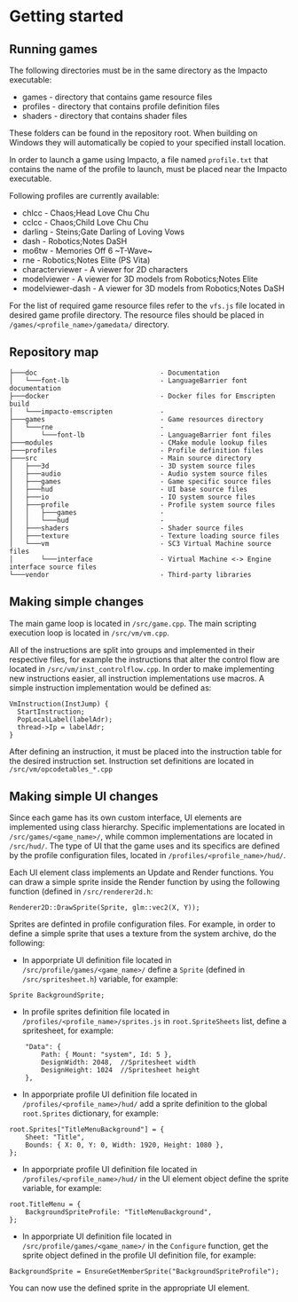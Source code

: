 # Getting started

## Running games
The following directories must be in the same directory as the Impacto executable:

* games - directory that contains game resource files
* profiles - directory that contains profile definition files
* shaders - directory that contains shader files

These folders can be found in the repository root. When building on Windows they will automatically be copied to your specified install location.

In order to launch a game using Impacto, a file named `profile.txt` that contains the name of the profile to launch, must be placed near the Impacto executable.

Following profiles are currently available:

* chlcc - Chaos;Head Love Chu Chu
* cclcc - Chaos;Child Love Chu Chu
* darling - Steins;Gate Darling of Loving Vows
* dash - Robotics;Notes DaSH
* mo6tw - Memories Off 6 ~T-Wave~
* rne - Robotics;Notes Elite (PS Vita)
* characterviewer - A viewer for 2D characters
* modelviewer - A viewer for 3D models from Robotics;Notes Elite
* modelviewer-dash - A viewer for 3D models from Robotics;Notes DaSH

For the list of required game resource files refer to the `vfs.js` file located in desired game profile directory. The resource files should be placed in `/games/<profile_name>/gamedata/` directory.

## Repository map
```
├───doc                               - Documentation
│   └───font-lb                       - LanguageBarrier font documentation
├───docker                            - Docker files for Emscripten build
│   └───impacto-emscripten            - 
├───games                             - Game resources directory
│   └───rne                           - 
│       └───font-lb                   - LanguageBarrier font files
├───modules                           - CMake module lookup files
├───profiles                          - Profile definition files
├───src                               - Main source directory
│   ├───3d                            - 3D system source files
│   ├───audio                         - Audio system source files
│   ├───games                         - Game specific source files
│   ├───hud                           - UI base source files
│   ├───io                            - IO system source files
│   ├───profile                       - Profile system source files
│   │   ├───games                     - 
│   │   └───hud                       - 
│   ├───shaders                       - Shader source files
│   ├───texture                       - Texture loading source files
│   └───vm                            - SC3 Virtual Machine source files
│       └───interface                 - Virtual Machine <-> Engine interface source files
└───vendor                            - Third-party libraries
```

## Making simple changes
The main game loop is located in `/src/game.cpp`. The main scripting execution loop is located in `/src/vm/vm.cpp`.

All of the instructions are split into groups and implemented in their respective files, for example the instructions that alter the control flow are located in `/src/vm/inst_controlflow.cpp`.
In order to make implementing new instructions easier, all instruction implementations use macros. A simple instruction implementation would be defined as:

```
VmInstruction(InstJump) {
  StartInstruction;
  PopLocalLabel(labelAdr);
  thread->Ip = labelAdr;
}
```

After defining an instruction, it must be placed into the instruction table for the desired instruction set. Instruction set definitions are located in `/src/vm/opcodetables_*.cpp`

## Making simple UI changes
Since each game has its own custom interface, UI elements are implemented using class hierarchy. Specific implementations are located in `/src/games/<game_name>/`, while common implementations are located in `/src/hud/`. The type of UI that the game uses and its specifics are defined by the profile configuration files, located in `/profiles/<profile_name>/hud/`.

Each UI element class implements an Update and Render functions. You can draw a simple sprite inside the Render function by using the following function (defined in `/src/renderer2d.h`:

```
Renderer2D::DrawSprite(Sprite, glm::vec2(X, Y));
```

Sprites are definted in profile configuration files. For example, in order to define a simple sprite that uses a texture from the system archive, do the following:

* In apporpriate UI definition file located in `/src/profile/games/<game_name>/` define a `Sprite` (defined in `/src/spritesheet.h`) variable, for example:

```
Sprite BackgroundSprite;
```

* In profile sprites definition file located in `/profiles/<profile_name>/sprites.js` in `root.SpriteSheets` list, define a spritesheet, for example:

```
    "Data": {
        Path: { Mount: "system", Id: 5 },
        DesignWidth: 2048,  //Spritesheet width
        DesignHeight: 1024  //Spritesheet height
    },
```

* In apporpriate profile UI definition file located in `/profiles/<profile_name>/hud/` add a sprite definition to the global `root.Sprites` dictionary, for example:

```
root.Sprites["TitleMenuBackground"] = {
    Sheet: "Title",
    Bounds: { X: 0, Y: 0, Width: 1920, Height: 1080 },
};
```

* In apporpriate profile UI definition file located in `/profiles/<profile_name>/hud/` in the UI element object define the sprite variable, for example:

```
root.TitleMenu = {
    BackgroundSpriteProfile: "TitleMenuBackground",
};
```

* In apporpriate UI definition file located in `/src/profile/games/<game_name>/` in the `Configure` function, get the sprite object defined in the profile UI definition file, for example:

```
BackgroundSprite = EnsureGetMemberSprite("BackgroundSpriteProfile");
```

You can now use the defined sprite in the appropriate UI element.  
